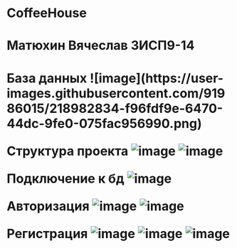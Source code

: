 # CoffeeHouse

<h1> Матюхин Вячеслав 3ИСП9-14 <h1/>


<b>
  База данных
  ![image](https://user-images.githubusercontent.com/91986015/218982834-f96fdf9e-6470-44dc-9fe0-075fac956990.png)
<b/>



<b>Структура проекта<b/>
![image](https://user-images.githubusercontent.com/91986015/218969685-2b955f23-ea1a-44de-a62f-00497e643d32.png)
![image](https://user-images.githubusercontent.com/91986015/218969759-7e9baf8f-14f8-4662-84db-cc6b259a2d4d.png)


<b>Подключение к бд<b/>
![image](https://user-images.githubusercontent.com/91986015/218977191-937acce9-1a9d-47a4-a514-d838a467e1c0.png)

<b>Авторизация<b/>
![image](https://user-images.githubusercontent.com/91986015/218977567-5c35664e-ef99-4f22-a2f9-0160d51d1087.png)
![image](https://user-images.githubusercontent.com/91986015/218977761-53a0b883-7480-45ba-b880-9e23422d1d99.png)

<b>Регистрация<b/>
![image](https://user-images.githubusercontent.com/91986015/218981741-0413916e-4308-427c-812c-3cb137e90e74.png)
![image](https://user-images.githubusercontent.com/91986015/218982131-b6cee76a-b6ca-41cd-9e49-09049db09303.png)
![image](https://user-images.githubusercontent.com/91986015/218982279-a0b7bfeb-4042-49ad-acc4-0baff83aeaa1.png)


